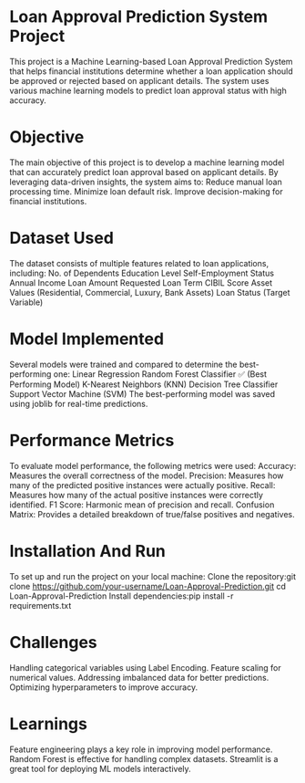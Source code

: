 # Loan Approval Prediction System Project
This project is a Machine Learning-based Loan Approval Prediction System that helps financial institutions determine whether a loan application should be approved or rejected based on applicant details. The system uses various machine learning models to predict loan approval status with high accuracy.
# Objective
The main objective of this project is to develop a machine learning model that can accurately predict loan approval based on applicant details. By leveraging data-driven insights, the system aims to:
Reduce manual loan processing time.
Minimize loan default risk.
Improve decision-making for financial institutions.
# Dataset Used
The dataset consists of multiple features related to loan applications, including:
No. of Dependents
Education Level
Self-Employment Status
Annual Income
Loan Amount Requested
Loan Term
CIBIL Score
Asset Values (Residential, Commercial, Luxury, Bank Assets)
Loan Status (Target Variable)
# Model Implemented
Several models were trained and compared to determine the best-performing one:
Linear Regression
Random Forest Classifier ✅ (Best Performing Model)
K-Nearest Neighbors (KNN)
Decision Tree Classifier
Support Vector Machine (SVM)
The best-performing model was saved using joblib for real-time predictions.
# Performance Metrics
To evaluate model performance, the following metrics were used:
Accuracy: Measures the overall correctness of the model.
Precision: Measures how many of the predicted positive instances were actually positive.
Recall: Measures how many of the actual positive instances were correctly identified.
F1 Score: Harmonic mean of precision and recall.
Confusion Matrix: Provides a detailed breakdown of true/false positives and negatives.
# Installation And Run
To set up and run the project on your local machine:
 Clone the repository:git clone https://github.com/your-username/Loan-Approval-Prediction.git
cd Loan-Approval-Prediction
 Install dependencies:pip install -r requirements.txt
 # Challenges
Handling categorical variables using Label Encoding.
Feature scaling for numerical values.
Addressing imbalanced data for better predictions.
Optimizing hyperparameters to improve accuracy.
# Learnings
Feature engineering plays a key role in improving model performance.
Random Forest is effective for handling complex datasets.
Streamlit is a great tool for deploying ML models interactively.
